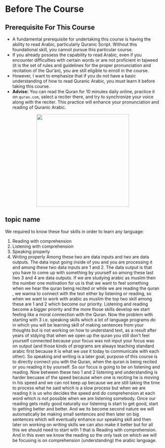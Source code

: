 # Before The Course

## Prerequisite For This Course
- A fundamental prerequisite for undertaking this course is having the ability to read Arabic, particularly Quranic Script. Without this foundational skill, you cannot pursue this particular course.
- If you already possess the capability to read Arabic, even if you encounter difficulties with certain words or are not proficient in tajweed (it is the set of rules and guidelines for the proper pronunciation and recitation of the Qur’an), you are still eligible to enroll in the course.
- However, I want to emphasize that if you do not have a basic understanding of how to read Quranic Arabic, you must learn it before taking this course.
- **Advise:** You can read the Quran for 10 minutes daily online, practice it on `quran.com`, select a reciter there, and try to synchronize your voice along with the reciter. This practice will enhance your pronunciation and reading of Quranic Arabic.

<p align="center">
  <img src="https://github.com/mdfnam/QnA/assets/156814846/595dc351-9abb-4905-a16a-3d6fc76ceed3" width="300">
</p>

## topic name
We required to know these four skills in order to learn any language: 
1. Reading with comprehension
2. Listening with comprehension
3. Speaking properly
4. Writing properly
Among these two are data inputs and two are data outputs. The data input going inside of you and you are processing it and among these two data inputs are 1 and 2. The data output is that you have to come up with something by yourself so among these last two 3 and 4 are data outputs. If we are studying arabic as muslim then the number one motivation for us is that we want to feel something when we hear the quran being recited or while we are reading the quran , we wanna to connect with the text either by listening or reading, so when we want to work with arabic as muslim the top two skill among these are 1 and 2 which become our priority. Listening and reading become a bigger priority and the more those skills develop we start feeling like a moral connection with the Quran. Now the problem with starting with 3 i.e. speaking skills which a lot of language programs do in which you will be learning skill of making sentences from your thoughts but is not working on how to understand text, as a result after years of stdying that when we open up the quran you still don't feel yourself connected because your focus was not input your focus was on output (and those kinds of programs are always teaching standard arabic first because it is what we use it today to communicate with each other). So speaking and writing is a later goal, purpose of this course is to directly connect you with the Quran, when the quran is being recited or you reading it by yourself. So our focus is going to be on listening and reading. Now between these two 1 and 2 listening and understanding is harder becuase of the speed because when one is reciting he is moving in his speed and we can not keep up because we are still taking the time to process what he said which is a slow process but when we are reading it is us who decides the speed and do comprehension at each word which is not possible when we are listening somebody. Once our reading gets really good naturally our listening is start to get good, start to getting better and better. And we its become second nature we will automatically be making small sentences and then later on big sentences which will eventually enhance our speaking skill and then later on working on writing skills we can also make it better but for all this we should need to start with 1 that is Reading with comprehension. And in this even we know the reading so the only task on which we will be focusing is on comprehension (understanding) the arabic language.

